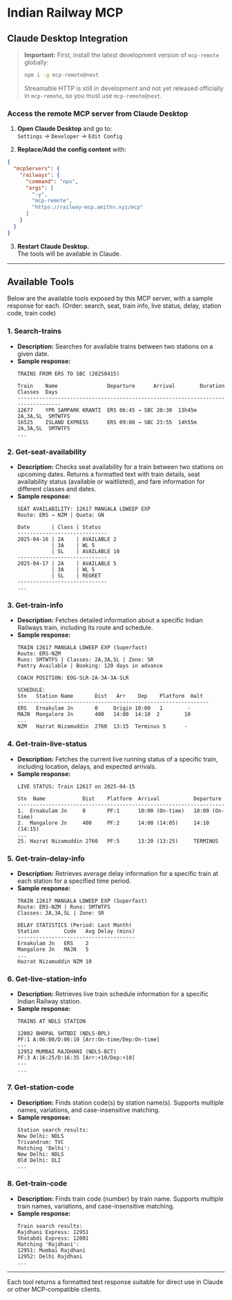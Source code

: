 # Indian Railway MCP



## Claude Desktop Integration

> **Important:**
> First, install the latest development version of `mcp-remote` globally:
>
> ```sh
> npm i -g mcp-remote@next
> ```
>
> Streamable HTTP is still in development and not yet released officially in `mcp-remote`, so you must use `mcp-remote@next`.


### Access the remote MCP server from Claude Desktop

1. **Open Claude Desktop** and go to:  
   `Settings` → `Developer` → `Edit Config`

2. **Replace/Add the config content** with:

```json
{
  "mcpServers": {
    "railways": {
      "command": "npx",
      "args": [
        "-y",
        "mcp-remote",
        "https://railway-mcp.amithv.xyz/mcp"
      ]
    }
  }
}
```

3. **Restart Claude Desktop.**  
The tools will be available in Claude.

---

## Available Tools

Below are the available tools exposed by this MCP server, with a sample response for each. (Order: search, seat, train info, live status, delay, station code, train code)

### 1. Search-trains
- **Description:** Searches for available trains between two stations on a given date.
- **Sample response:**
  ```
  TRAINS FROM ERS TO SBC (20250415)
  
  Train    Name                Departure      Arrival        Duration  Classes  Days
  ---------------------------------------------------------------------------------
  12677    YPR SAMPARK KRANTI  ERS 06:45 → SBC 20:30  13h45m  2A,3A,SL  SMTWTFS
  16525    ISLAND EXPRESS      ERS 09:00 → SBC 23:55  14h55m  2A,3A,SL  SMTWTFS
  ...
  ```

### 2. Get-seat-availability
- **Description:** Checks seat availability for a train between two stations on upcoming dates. Returns a formatted text with train details, seat availability status (available or waitlisted), and fare information for different classes and dates.
- **Sample response:**
  ```
  SEAT AVAILABILITY: 12617 MANGALA LDWEEP EXP
  Route: ERS → NZM | Quota: GN
  
  Date       | Class | Status
  -----------------------------
  2025-04-16 | 2A    | AVAILABLE 2
             | 3A    | WL 5
             | SL    | AVAILABLE 10
  -----------------------------
  2025-04-17 | 2A    | AVAILABLE 5
             | 3A    | WL 5
             | SL    | REGRET
  -----------------------------
  ...
  ```

### 3. Get-train-info
- **Description:** Fetches detailed information about a specific Indian Railways train, including its route and schedule.
- **Sample response:**
  ```
  TRAIN 12617 MANGALA LDWEEP EXP (Superfast)
  Route: ERS-NZM
  Runs: SMTWTFS | Classes: 2A,3A,SL | Zone: SR
  Pantry Available | Booking: 120 days in advance
  
  COACH POSITION: EOG-SLR-2A-3A-3A-SLR
  
  SCHEDULE:
  Stn   Station Name       Dist   Arr    Dep    Platform  Halt
  --------------------------------------------------------------
  ERS   Ernakulam Jn       0     Origin 10:00   1        -
  MAJN  Mangalore Jn       400   14:00  14:10  2        10
  ...
  NZM   Hazrat Nizamuddin  2760  13:15  Terminus 5      -
  ```

### 4. Get-train-live-status
- **Description:** Fetches the current live running status of a specific train, including location, delays, and expected arrivals.
- **Sample response:**
  ```
  LIVE STATUS: Train 12617 on 2025-04-15
  
  Stn  Name            Dist    Platform  Arrival           Departure
  -------------------------------------------------------------------
  1.  Ernakulam Jn     0       PF:1      10:00 (On-time)   10:00 (On-time)
  2.  Mangalore Jn     400     PF:2      14:00 (14:05)     14:10 (14:15)
  ...
  25. Hazrat Nizamuddin 2760   PF:5      13:20 (13:25)     TERMINUS
  ```

### 5. Get-train-delay-info
- **Description:** Retrieves average delay information for a specific train at each station for a specified time period.
- **Sample response:**
  ```
  TRAIN 12617 MANGALA LDWEEP EXP (Superfast)
  Route: ERS-NZM | Runs: SMTWTFS
  Classes: 2A,3A,SL | Zone: SR
  
  DELAY STATISTICS (Period: Last Month)
  Station        Code   Avg Delay (mins)
  --------------------------------------
  Ernakulam Jn   ERS    2
  Mangalore Jn   MAJN   5
  ...
  Hazrat Nizamuddin NZM 10
  ```

### 6. Get-live-station-info
- **Description:** Retrieves live train schedule information for a specific Indian Railway station.
- **Sample response:**
  ```
  TRAINS AT NDLS STATION
  
  12002 BHOPAL SHTBDI (NDLS-BPL)
  PF:1 A:06:00/D:06:10 [Arr:On-time/Dep:On-time]
  ---
  12952 MUMBAI RAJDHANI (NDLS-BCT)
  PF:3 A:16:25/D:16:35 [Arr:+10/Dep:+10]
  ---
  ...
  ```

### 7. Get-station-code
- **Description:** Finds station code(s) by station name(s). Supports multiple names, variations, and case-insensitive matching.
- **Sample response:**
  ```
  Station search results:
  New Delhi: NDLS
  Trivandrum: TVC
  Matching 'Delhi':
  New Delhi: NDLS
  Old Delhi: DLI
  ...
  ```

### 8. Get-train-code
- **Description:** Finds train code (number) by train name. Supports multiple train names, variations, and case-insensitive matching.
- **Sample response:**
  ```
  Train search results:
  Rajdhani Express: 12951
  Shatabdi Express: 12001
  Matching 'Rajdhani':
  12951: Mumbai Rajdhani
  12952: Delhi Rajdhani
  ...
  ```

---

Each tool returns a formatted text response suitable for direct use in Claude or other MCP-compatible clients.

